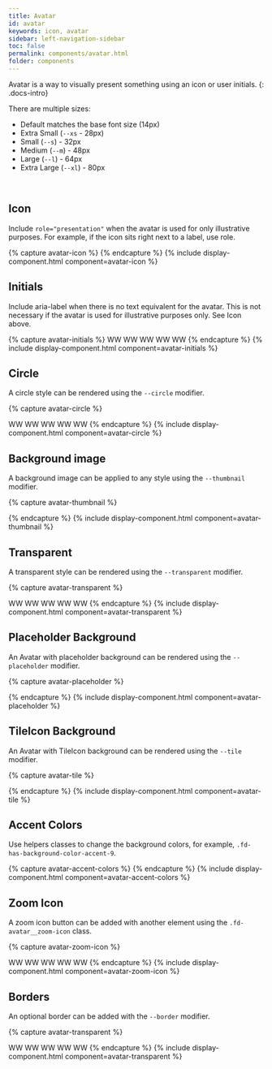 ```yaml
---
title: Avatar
id: avatar
keywords: icon, avatar
sidebar: left-navigation-sidebar
toc: false
permalink: components/avatar.html
folder: components
---
```


Avatar is a way to visually present something using an icon or user initials.
{: .docs-intro}

There are multiple sizes:
- Default matches the base font size (14px)
- Extra Small (`--xs` - 28px)
- Small (`--s`) - 32px
- Medium (`--m`) - 48px
- Large (`--l`) - 64px
- Extra Large (`--xl`) - 80px

<br>

## Icon
Include `role="presentation"` when the avatar is used for only illustrative purposes. For example, if the icon sits right next to a label, use role.

{% capture avatar-icon %}
<span class="fd-avatar fd-avatar--xs sap-icon--washing-machine" role="presentation"></span>
<span class="fd-avatar fd-avatar--s sap-icon--washing-machine" role="presentation"></span>
<span class="fd-avatar fd-avatar--m sap-icon--washing-machine" role="presentation"></span>
<span class="fd-avatar fd-avatar--l sap-icon--washing-machine" role="presentation"></span>
<span class="fd-avatar fd-avatar--xl sap-icon--washing-machine" role="presentation"></span>
{% endcapture %}
{% include display-component.html component=avatar-icon %}
<br>

## Initials
Include aria-label when there is no text equivalent for the avatar. This is not necessary if the avatar is used for illustrative purposes only. See Icon above.

{% capture avatar-initials %}
<span class="fd-avatar fd-avatar--xs" aria-label="Wendy Wallace">WW</span>
<span class="fd-avatar fd-avatar--s" aria-label="Wendy Wallace">WW</span>
<span class="fd-avatar fd-avatar--m" aria-label="Wendy Wallace">WW</span>
<span class="fd-avatar fd-avatar--l" aria-label="Wendy Wallace">WW</span>
<span class="fd-avatar fd-avatar--xl" aria-label="Wendy Wallace">WW</span>
{% endcapture %}
{% include display-component.html component=avatar-initials %}
<br>

## Circle
A circle style can be rendered using the `--circle` modifier.

{% capture avatar-circle %}
<span class="fd-avatar fd-avatar--xs fd-avatar--circle sap-icon--money-bills" role="presentation"></span>
<span class="fd-avatar fd-avatar--s fd-avatar--circle sap-icon--money-bills" role="presentation"></span>
<span class="fd-avatar fd-avatar--m fd-avatar--circle sap-icon--money-bills" role="presentation"></span>
<span class="fd-avatar fd-avatar--l fd-avatar--circle sap-icon--money-bills" role="presentation"></span>
<span class="fd-avatar fd-avatar--xl fd-avatar--circle sap-icon--money-bills" role="presentation"></span>

<span class="fd-avatar fd-avatar--xs fd-avatar--circle" aria-label="Wendy Wallace">WW</span>
<span class="fd-avatar fd-avatar--s fd-avatar--circle" aria-label="Wendy Wallace">WW</span>
<span class="fd-avatar fd-avatar--m fd-avatar--circle" aria-label="Wendy Wallace">WW</span>
<span class="fd-avatar fd-avatar--l fd-avatar--circle" aria-label="Wendy Wallace">WW</span>
<span class="fd-avatar fd-avatar--xl fd-avatar--circle" aria-label="Wendy Wallace">WW</span>
{% endcapture %}
{% include display-component.html component=avatar-circle %}
<br>


## Background image

A background image can be applied to any style using the `--thumbnail` modifier.

{% capture avatar-thumbnail %}
<span class="fd-avatar fd-avatar--xs fd-avatar--circle fd-avatar--thumbnail" style="background-image: url('https://placeimg.com/400/400/nature')" role="presentation" aria-label="John Doe"></span>
<span class="fd-avatar fd-avatar--s fd-avatar--circle fd-avatar--thumbnail" style="background-image: url('https://placeimg.com/400/400/nature')" role="presentation" aria-label="John Doe"></span>
<span class="fd-avatar fd-avatar--m fd-avatar--circle fd-avatar--thumbnail" style="background-image: url('https://placeimg.com/400/400/nature')" role="presentation" aria-label="John Doe"></span>
<span class="fd-avatar fd-avatar--l fd-avatar--circle fd-avatar--thumbnail" style="background-image: url('https://placeimg.com/400/400/nature')" role="presentation" aria-label="John Doe"></span>
<span class="fd-avatar fd-avatar--xl fd-avatar--circle fd-avatar--thumbnail" style="background-image: url('https://placeimg.com/400/400/nature')" role="presentation" aria-label="John Doe"></span>


{% endcapture %}
{% include display-component.html component=avatar-thumbnail %}
<br>



## Transparent

A transparent style can be rendered using the `--transparent` modifier.

{% capture avatar-transparent %}
<span class="fd-avatar fd-avatar--xs fd-avatar--circle fd-avatar--transparent sap-icon--money-bills" role="presentation"></span>
<span class="fd-avatar fd-avatar--s fd-avatar--circle fd-avatar--transparent sap-icon--money-bills" role="presentation"></span>
<span class="fd-avatar fd-avatar--m fd-avatar--circle fd-avatar--transparent sap-icon--money-bills" role="presentation"></span>
<span class="fd-avatar fd-avatar--l fd-avatar--circle fd-avatar--transparent sap-icon--money-bills" role="presentation"></span>
<span class="fd-avatar fd-avatar--xl fd-avatar--circle fd-avatar--transparent sap-icon--money-bills" role="presentation"></span>

<span class="fd-avatar fd-avatar--xs fd-avatar--circle fd-avatar--transparent" aria-label="Wendy Wallace">WW</span>
<span class="fd-avatar fd-avatar--s fd-avatar--circle fd-avatar--transparent" aria-label="Wendy Wallace">WW</span>
<span class="fd-avatar fd-avatar--m fd-avatar--circle fd-avatar--transparent" aria-label="Wendy Wallace">WW</span>
<span class="fd-avatar fd-avatar--l fd-avatar--circle fd-avatar--transparent" aria-label="Wendy Wallace">WW</span>
<span class="fd-avatar fd-avatar--xl fd-avatar--circle fd-avatar--transparent" aria-label="Wendy Wallace">WW</span>
{% endcapture %}
{% include display-component.html component=avatar-transparent %}
<br>

## Placeholder Background

An Avatar with placeholder background can be rendered using the `--placeholder` modifier.

{% capture avatar-placeholder %}
<span class="fd-avatar fd-avatar--xs fd-avatar--circle fd-avatar--placeholder sap-icon--money-bills" role="presentation"></span>
<span class="fd-avatar fd-avatar--s fd-avatar--circle fd-avatar--placeholder sap-icon--money-bills" role="presentation"></span>
<span class="fd-avatar fd-avatar--m fd-avatar--circle fd-avatar--placeholder sap-icon--money-bills" role="presentation"></span>
<span class="fd-avatar fd-avatar--l fd-avatar--circle fd-avatar--placeholder sap-icon--money-bills" role="presentation"></span>
<span class="fd-avatar fd-avatar--xl fd-avatar--circle fd-avatar--placeholder sap-icon--money-bills" role="presentation"></span>

{% endcapture %}
{% include display-component.html component=avatar-placeholder %}
<br>

## TileIcon Background

An Avatar with TileIcon background can be rendered using the `--tile` modifier.

{% capture avatar-tile %}
<span class="fd-avatar fd-avatar--xs fd-avatar--circle fd-avatar--tile sap-icon--money-bills" role="presentation"></span>
<span class="fd-avatar fd-avatar--s fd-avatar--circle fd-avatar--tile sap-icon--money-bills" role="presentation"></span>
<span class="fd-avatar fd-avatar--m fd-avatar--circle fd-avatar--tile sap-icon--money-bills" role="presentation"></span>
<span class="fd-avatar fd-avatar--l fd-avatar--circle fd-avatar--tile sap-icon--money-bills" role="presentation"></span>
<span class="fd-avatar fd-avatar--xl fd-avatar--circle fd-avatar--tile sap-icon--money-bills" role="presentation"></span>

{% endcapture %}
{% include display-component.html component=avatar-tile %}
<br>

## Accent Colors
Use helpers classes to change the background colors, for example, `.fd-has-background-color-accent-9`.

{% capture avatar-accent-colors %}
<span class="fd-avatar fd-avatar--m sap-icon--money-bills fd-has-background-color-accent-1" role="presentation"></span>
<span class="fd-avatar fd-avatar--m sap-icon--money-bills fd-has-background-color-accent-2" role="presentation"></span>
<span class="fd-avatar fd-avatar--m sap-icon--money-bills fd-has-background-color-accent-3" role="presentation"></span>
<span class="fd-avatar fd-avatar--m sap-icon--money-bills fd-has-background-color-accent-4" role="presentation"></span>
<span class="fd-avatar fd-avatar--m sap-icon--money-bills fd-has-background-color-accent-5" role="presentation"></span>
<span class="fd-avatar fd-avatar--m sap-icon--money-bills fd-has-background-color-accent-6" role="presentation"></span>
<span class="fd-avatar fd-avatar--m sap-icon--money-bills fd-has-background-color-accent-7" role="presentation"></span>
<span class="fd-avatar fd-avatar--m sap-icon--money-bills fd-has-background-color-accent-8" role="presentation"></span>
<span class="fd-avatar fd-avatar--m sap-icon--money-bills fd-has-background-color-accent-9" role="presentation"></span>
<span class="fd-avatar fd-avatar--m sap-icon--money-bills fd-has-background-color-accent-10" role="presentation"></span>
{% endcapture %}
{% include display-component.html component=avatar-accent-colors %}

## Zoom Icon
A zoom icon button can be added with another element using the `.fd-avatar__zoom-icon` class.

{% capture avatar-zoom-icon %}
<span class="fd-avatar fd-avatar--xs fd-avatar--circle sap-icon--money-bills fd-has-background-color-accent-1" role="presentation">
    <span class="fd-avatar__zoom-icon sap-icon--edit" role="presentation"></span>
</span>
<span class="fd-avatar fd-avatar--s fd-avatar--circle sap-icon--money-bills fd-has-background-color-accent-2" role="presentation">
    <span class="fd-avatar__zoom-icon sap-icon--edit" role="presentation"></span>
</span>
<span class="fd-avatar fd-avatar--m fd-avatar--circle sap-icon--money-bills fd-has-background-color-accent-3" role="presentation">
    <span class="fd-avatar__zoom-icon sap-icon--edit" role="presentation"></span>
</span>
<span class="fd-avatar fd-avatar--l fd-avatar--circle sap-icon--money-bills fd-has-background-color-accent-4" role="presentation">
    <span class="fd-avatar__zoom-icon sap-icon--edit" role="presentation"></span>
</span>
<span class="fd-avatar fd-avatar--xl fd-avatar--circle sap-icon--money-bills fd-has-background-color-accent-5" role="presentation">
    <span class="fd-avatar__zoom-icon sap-icon--edit" role="presentation"></span>
</span>

<span class="fd-avatar fd-avatar--xs fd-has-background-color-accent-1" aria-label="Wendy Wallace">WW
    <span class="fd-avatar__zoom-icon sap-icon--edit" role="presentation"></span>
</span>
<span class="fd-avatar fd-avatar--s fd-has-background-color-accent-2" aria-label="Wendy Wallace">WW
    <span class="fd-avatar__zoom-icon sap-icon--edit" role="presentation"></span>
</span>
<span class="fd-avatar fd-avatar--m fd-has-background-color-accent-3" aria-label="Wendy Wallace">WW
    <span class="fd-avatar__zoom-icon sap-icon--edit" role="presentation"></span>
</span>
<span class="fd-avatar fd-avatar--l fd-has-background-color-accent-4" aria-label="Wendy Wallace">WW
    <span class="fd-avatar__zoom-icon sap-icon--edit" role="presentation"></span>
</span>
<span class="fd-avatar fd-avatar--xl fd-has-background-color-accent-5" aria-label="Wendy Wallace">WW
    <span class="fd-avatar__zoom-icon sap-icon--edit" role="presentation"></span>
</span>
{% endcapture %}
{% include display-component.html component=avatar-zoom-icon %}
<br>

## Borders

An optional border can be added with the `--border` modifier.

{% capture avatar-transparent %}
<span class="fd-avatar fd-avatar--xs fd-avatar--transparent fd-avatar--border sap-icon--money-bills" role="presentation"></span>
<span class="fd-avatar fd-avatar--s fd-avatar--transparent fd-avatar--border sap-icon--money-bills" role="presentation"></span>
<span class="fd-avatar fd-avatar--m fd-avatar--transparent fd-avatar--border sap-icon--money-bills" role="presentation"></span>
<span class="fd-avatar fd-avatar--l fd-avatar--transparent fd-avatar--border sap-icon--money-bills" role="presentation"></span>
<span class="fd-avatar fd-avatar--xl fd-avatar--transparent fd-avatar--border sap-icon--money-bills" role="presentation"></span>

<span class="fd-avatar fd-avatar--xs fd-avatar--circle fd-avatar--transparent fd-avatar--border" aria-label="Wendy Wallace">WW</span>
<span class="fd-avatar fd-avatar--s fd-avatar--circle fd-avatar--transparent fd-avatar--border" aria-label="Wendy Wallace">WW</span>
<span class="fd-avatar fd-avatar--m fd-avatar--circle fd-avatar--transparent fd-avatar--border" aria-label="Wendy Wallace">WW</span>
<span class="fd-avatar fd-avatar--l fd-avatar--circle fd-avatar--transparent fd-avatar--border" aria-label="Wendy Wallace">WW</span>
<span class="fd-avatar fd-avatar--xl fd-avatar--circle fd-avatar--transparent fd-avatar--border" aria-label="Wendy Wallace">WW</span>
{% endcapture %}
{% include display-component.html component=avatar-transparent %}
<br>